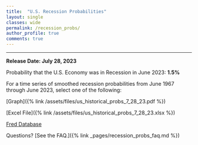 ```yaml
---
title:  "U.S. Recession Probabilities"
layout: single
classes: wide
permalink: /recession_probs/
author_profile: true
comments: true
---
```


<HR>

<b>Release Date: July 28, 2023</b>


Probability that the U.S. Economy was in Recession in June 2023: **1.5%**


For a time series of smoothed recession probabilities from June 1967 through June 2023, select one of the following: 

[Graph]({% link /assets/files/us_historical_probs_7_28_23.pdf %})

[Excel File]({% link /assets/files/us_historical_probs_7_28_23.xlsx %})

[Fred Database](https://fred.stlouisfed.org/series/RECPROUSM156N)

Questions? [See the FAQ.]({% link _pages/recession_probs_faq.md %})